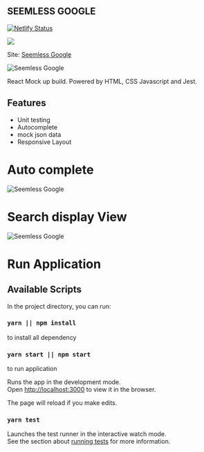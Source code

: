 ## SEEMLESS GOOGLE

[![Netlify Status](https://api.netlify.com/api/v1/badges/e7777d34-cebb-42b4-bfa5-16d6e2192125/deploy-status)](https://app.netlify.com/sites/seemless/deploys)

<a href="https://www.netlify.com">
  <img src="https://www.netlify.com/img/global/badges/netlify-color-accent.svg"/>
</a>

Site: [Seemless Google](https://seemless.netlify.com)

![Seemless Google](https://res.cloudinary.com/sirsuccess/image/upload/v1582524532/Simpu/main_jsosmu.png)

React Mock up build. Powered by HTML, CSS Javascript and Jest.

## Features

- Unit testing
- Autocomplete
- mock json data
- Responsive Layout

# Auto complete

![Seemless Google](https://res.cloudinary.com/sirsuccess/image/upload/v1582525197/Simpu/autocomplete_euiwgq.png)

# Search display View

![Seemless Google](https://res.cloudinary.com/sirsuccess/image/upload/v1582524532/Simpu/search-display_hp9jtr.png)

# Run Application

## Available Scripts

In the project directory, you can run:

### `yarn || npm install`

to install all dependency

### `yarn start || npm start`

to run application

Runs the app in the development mode.<br />
Open [http://localhost:3000](http://localhost:3000) to view it in the browser.

The page will reload if you make edits.<br />

### `yarn test`

Launches the test runner in the interactive watch mode.<br />
See the section about [running tests](https://facebook.github.io/create-react-app/docs/running-tests) for more information.
